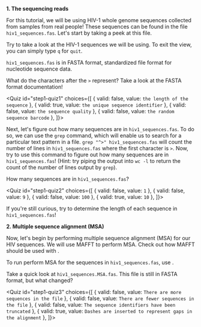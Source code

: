 <script>
import Link from "$components/Link.svelte";
import Execute from "$components/Execute.svelte";
import Quiz from "$components/Quiz.svelte";
</script>

**1. The sequencing reads**

For this tutorial, we will be using HIV-1 whole genome sequences collected from samples from real people! These sequences can be found in the file `hiv1_sequences.fas`. Let's start by taking a peek at this file.

Try <Execute command="less -S hiv1_sequences.fas" inline /> to
take a look at the HIV-1 sequences we will be using. To exit the view, you can simply type `q` for `quit`.

`hiv1_sequences.fas` is in FASTA format, standardized file format for nucleotide sequence data.

What do the characters after the `>` represent? Take a look at the FASTA format <Link href="https://www.ncbi.nlm.nih.gov/genbank/fastaformat/">documentation</Link>! 

<Quiz
	id="step1-quiz1"
	choices={[
		{ valid: false, value: `the length of the sequence` },
		{ valid: true, value: `the unique sequence identifier` },
		{ valid: false, value: `the sequence quality` },
		{ valid: false, value: `the random sequence barcode` },
    ]}>
	<span slot="prompt"></span>
</Quiz>

Next, let's figure out how many sequences are in `hiv1_sequences.fas`. To do so, we can use the `grep` command, which will enable us to search for a particular text pattern in a file. `grep "^>" hiv1_sequences.fas` will count the number of lines in `hiv1_sequences.fas` where the first character is `>`. Now, try to use this command to figure out how many sequences are in `hiv1_sequences.fas`! (Hint: try piping the output into `wc -l` to return the count of the number of lines output by `grep`).

How many sequences are in `hiv1_sequences.fas`?

<Quiz
	id="step1-quiz2"
	choices={[
		{ valid: false, value: `1` },
		{ valid: false, value: `9` },
		{ valid: false, value: `100` },
		{ valid: true, value: `10` },
    ]}>
	<span slot="prompt"></span>
</Quiz>

If you're still curious, try to determine the length of each sequence in `hiv1_sequences.fas`!

**2. Multiple sequence alignment (MSA)**

Now, let's begin by performing multiple sequence alignment (MSA) for our HIV sequences. We will use MAFFT to perform MSA. Check out how MAFFT should be used with <Execute command="mafft -h" inline />.

To run perform MSA for the sequences in `hiv1_sequences.fas`, use <Execute command="mafft hiv1_sequences.fas > hiv1_sequences.MSA.fas" inline />.

Take a quick look at `hiv1_sequences.MSA.fas`. This file is still in FASTA format, but what changed?

<Quiz
	id="step1-quiz3"
	choices={[
		{ valid: false, value: `There are more sequences in the file` },
		{ valid: false, value: `There are fewer sequences in the file` },
		{ valid: false, value: `The sequence identifiers have been truncated` },
		{ valid: true, value: `Dashes are inserted to represent gaps in the alignment` },
    ]}>
	<span slot="prompt"></span>
</Quiz>
